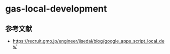 # gas-local-development

## 参考文献

- <https://recruit.gmo.jp/engineer/jisedai/blog/google_apps_script_local_dev/>

